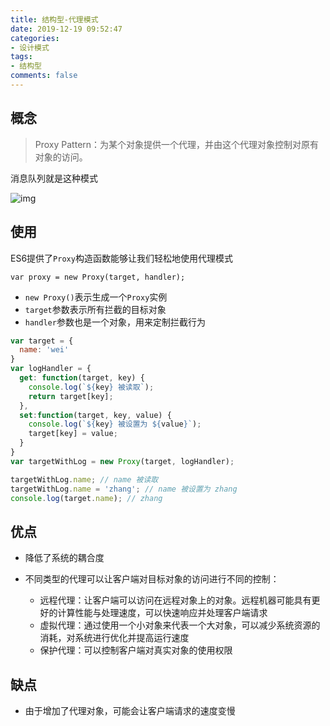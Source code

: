 ```yaml
---
title: 结构型-代理模式
date: 2019-12-19 09:52:47
categories:
- 设计模式
tags:
- 结构型
comments: false
---
```




## 概念

> Proxy Pattern：为某个对象提供一个代理，并由这个代理对象控制对原有对象的访问。

<!-- more -->

消息队列就是这种模式

![img](https://raw.githubusercontent.com/xietao3/Study-Plan/master/DesignPatterns/src/%E4%BB%A3%E7%90%86.png)



## 使用

ES6提供了`Proxy`构造函数能够让我们轻松地使用代理模式

`var proxy = new Proxy(target, handler);`

- `new Proxy()`表示生成一个`Proxy`实例
- `target`参数表示所有拦截的目标对象
- `handler`参数也是一个对象，用来定制拦截行为

```js
var target = {
  name: 'wei'
}
var logHandler = {
  get: function(target, key) {
    console.log(`${key} 被读取`);
    return target[key];
  },
  set:function(target, key, value) {
    console.log(`${key} 被设置为 ${value}`);
    target[key] = value;
  }
}
var targetWithLog = new Proxy(target, logHandler);

targetWithLog.name; // name 被读取
targetWithLog.name = 'zhang'; // name 被设置为 zhang
console.log(target.name); // zhang
```



## 优点

- 降低了系统的耦合度

- 不同类型的代理可以让客户端对目标对象的访问进行不同的控制：
  - 远程代理：让客户端可以访问在远程对象上的对象。远程机器可能具有更好的计算性能与处理速度，可以快速响应并处理客户端请求
  - 虚拟代理：通过使用一个小对象来代表一个大对象，可以减少系统资源的消耗，对系统进行优化并提高运行速度
  - 保护代理：可以控制客户端对真实对象的使用权限

## 缺点

- 由于增加了代理对象，可能会让客户端请求的速度变慢